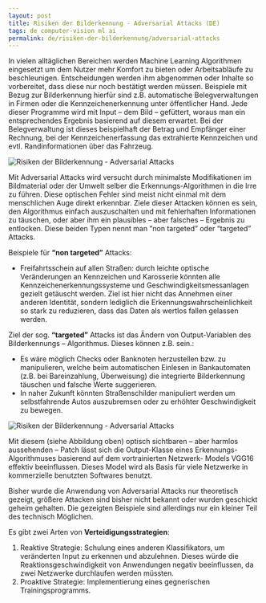 ```yaml
---
layout: post
title: Risiken der Bilderkennung - Adversarial Attacks (DE)
tags: de computer-vision ml ai
permalink: de/risiken-der-bilderkennung/adversarial-attacks
---
```


In vielen alltäglichen Bereichen werden Machine Learning Algorithmen eingesetzt um dem Nutzer mehr Komfort zu bieten oder Arbeitsabläufe zu beschleunigen. Entscheidungen werden ihm abgenommen oder Inhalte so vorbereitet, dass diese nur noch bestätigt werden müssen. Beispiele mit Bezug zur Bilderkennung hierfür sind z.B. automatische Belegverwaltungen in Firmen oder die Kennzeichenerkennung unter öffentlicher Hand. Jede dieser Programme wird mit Input – dem Bild – gefüttert, woraus man ein entsprechendes Ergebnis basierend auf diesem erwartet. Bei der Belegverwaltung ist dieses beispielhaft der Betrag und Empfänger einer Rechnung, bei der Kennzeichenerfassung das extrahierte Kennzeichen und evtl. Randinformationen über das Fahrzeug.

![Risiken der Bilderkennung - Adversarial Attacks]({{site.baseurl}}/assets/img/posts/adversarial_attack.jpg)

Mit Adversarial Attacks wird versucht durch minimalste Modifikationen im Bildmaterial oder der Umwelt selber die Erkennungs-Algorithmen in die Irre zu führen. Diese optischen Fehler sind meist nicht einmal mit dem menschlichen Auge direkt erkennbar. Ziele dieser Attacken können es sein, den Algorithmus einfach auszuschalten und mit fehlerhaften Informationen zu täuschen, oder aber ihm ein plausibles – aber falsches – Ergebnis zu entlocken. Diese beiden Typen nennt man “non targeted” oder “targeted” Attacks.

Beispiele für **“non targeted”** Attacks:

- Freifahrtsschein auf allen Straßen: durch leichte optische Veränderungen an Kennzeichen und Karosserie könnten alle Kennzeichenerkennungssysteme und Geschwindigkeitsmessanlagen gezielt getäuscht werden. Ziel ist hier nicht das Annehmen einer anderen Identität, sondern lediglich die Erkennungswahrscheinlichkeit so stark zu reduzieren, dass das Daten als wertlos fallen gelassen werden.

Ziel der sog. **“targeted”** Attacks ist das Ändern von Output-Variablen des Bilderkennungs – Algorithmus. Dieses können z.B. sein.:

- Es wäre möglich Checks oder Banknoten herzustellen bzw. zu manipulieren, welche beim automatischen Einlesen in Bankautomaten (z.B. bei Bareinzahlung, Überweisung) die integrierte Bilderkennung täuschen und falsche Werte suggerieren.
- In naher Zukunft könnten  Straßenschilder manipuliert werden um selbstfahrende Autos auszubremsen oder zu erhöhter Geschwindigkeit zu bewegen.


![Risiken der Bilderkennung - Adversarial Attacks]({{site.baseurl}}/assets/img/posts/adversarial_attack-patch.png)

Mit diesem (siehe Abbildung oben) optisch sichtbaren – aber harmlos aussehenden – Patch lässt sich die Output-Klasse eines Erkennungs- Algorithmuses basierend auf dem vortrainierten Netzwerk- Models VGG16 effektiv beeinflussen. Dieses Model wird als Basis für viele Netzwerke in kommerzielle benutzten Softwares benutzt.

Bisher wurde die Anwendung von Adversarial Attacks nur theoretisch gezeigt, größere Attacken sind bisher nicht bekannt oder wurden geschickt geheim gehalten. Die gezeigten Beispiele sind allerdings nur ein kleiner Teil des technisch Möglichen.

Es gibt zwei Arten von **Verteidigungsstrategien**:

1. Reaktive Strategie: Schulung eines anderen Klassifikators, um veränderten Input zu erkennen und abzulehnen. Dieses würde die Reaktionsgeschwindigkeit von Anwendungen negativ beeinflussen, da zwei Netzwerke durchlaufen werden müssten.
2. Proaktive Strategie: Implementierung eines gegnerischen Trainingsprogramms.